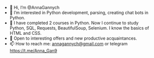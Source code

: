 - 👋 Hi, I’m @AnnaGannych
- 👀 I’m interested in Python development, parsing, creating chat bots in Python.
- 🌱 I have completed 2 courses in Python. Now I continue to study Python, SQL, Requests, BeautifulSoup, Selenium. I know the basics of HTML and CSS.
- 💞️ Open to interesting offers and new productive acquaintances.
- 📫 How to reach me: annagannych@gmail.com or telegram https://t.me/Anna_Gan9

<!---
AnnaGannych/AnnaGannych is a ✨ special ✨ repository because its `README.md` (this file) appears on your GitHub profile.
You can click the Preview link to take a look at your changes.
--->
